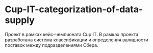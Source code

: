 # Cup-IT-categorization-of-data-supply
Проект в рамках кейс-чемпионата Cup IT. В рамках проекта разработана система классификации и определения валидности поставок между подразделениями Сбера.
